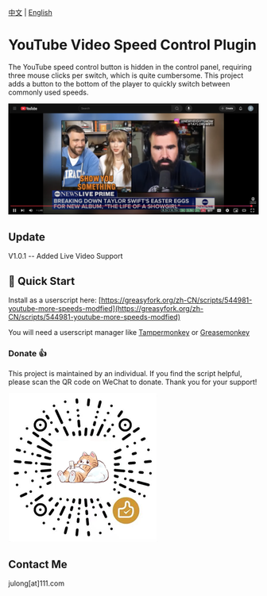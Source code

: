 [中文](README.md) | [English](#)

# YouTube Video Speed Control Plugin
The YouTube speed control button is hidden in the control panel, requiring three mouse clicks per switch, which is quite cumbersome.
This project adds a button to the bottom of the player to quickly switch between commonly used speeds.

![UI](UI.png)

## Update
V1.0.1 -- Added Live Video Support

## 🚀 Quick Start

Install as a userscript here: [https://greasyfork.org/zh-CN/scripts/544981-youtube-more-speeds-modfied](https://greasyfork.org/zh-CN/scripts/544981-youtube-more-speeds-modfied)

You will need a userscript manager like [Tampermonkey](https://chrome.google.com/webstore/detail/tampermonkey/dhdgffkkebhmkfjojejmpbldmpobfkfo) or [Greasemonkey](https://addons.mozilla.org/nl/firefox/addon/greasemonkey/)


### Donate 👍
This project is maintained by an individual. If you find the script helpful, please scan the QR code on WeChat to donate. Thank you for your support!

![微信赞赏码](微信赞赏码.png)

## Contact Me
julong[at]111.com